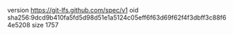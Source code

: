 version https://git-lfs.github.com/spec/v1
oid sha256:9dcd9b410fa5fd5d98d51e1a5124c05eff6f63d69f62f4f3dbff3c88f64e5208
size 1757
